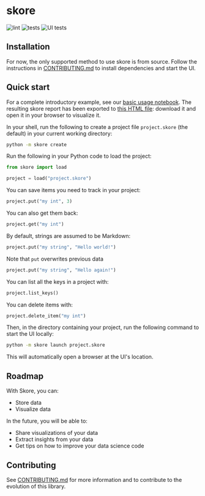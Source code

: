 # skore

![lint](https://github.com/probabl-ai/skore/actions/workflows/lint.yml/badge.svg)
![tests](https://github.com/probabl-ai/skore/actions/workflows/backend.yml/badge.svg)
![UI tests](https://github.com/probabl-ai/skore/actions/workflows/frontend.yml/badge.svg)

## Installation

For now, the only supported method to use skore is from source.
Follow the instructions in [CONTRIBUTING.md](/CONTRIBUTING.md#quick-start) to install dependencies and start the UI.

## Quick start

For a complete introductory example, see our [basic usage notebook](/examples/basic_usage.ipynb). The resulting skore report has been exported to [this HTML file](https://gist.github.com/augustebaum/6b21dbd7f7d5a584fbf2c1956692574e): download it and open it in your browser to visualize it.

In your shell, run the following to create a project file `project.skore` (the default) in your current working directory:
```sh
python -m skore create
```

Run the following in your Python code to load the project:
```python
from skore import load

project = load("project.skore")
```

You can save items you need to track in your project:
```python
project.put("my int", 3)
```

You can also get them back:
```python
project.get("my int")
```

By default, strings are assumed to be Markdown:
```python
project.put("my string", "Hello world!")
```

Note that `put` overwrites previous data
```python
project.put("my string", "Hello again!")
```

You can list all the keys in a project with:
```python
project.list_keys()
```

You can delete items with:
```python
project.delete_item("my int")
```

Then, in the directory containing your project, run the following command to start the UI locally:
```sh
python -m skore launch project.skore
```

This will automatically open a browser at the UI's location.


## Roadmap

With Skore, you can:
- Store data
- Visualize data

In the future, you will be able to:
- Share visualizations of your data
- Extract insights from your data
- Get tips on how to improve your data science code

## Contributing

See [CONTRIBUTING.md](/CONTRIBUTING.md) for more information and to contribute to the evolution of this library.
